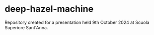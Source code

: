 # deep-hazel-machine
Repository created for a presentation held 9th October 2024 at Scuola Superiore Sant'Anna.
